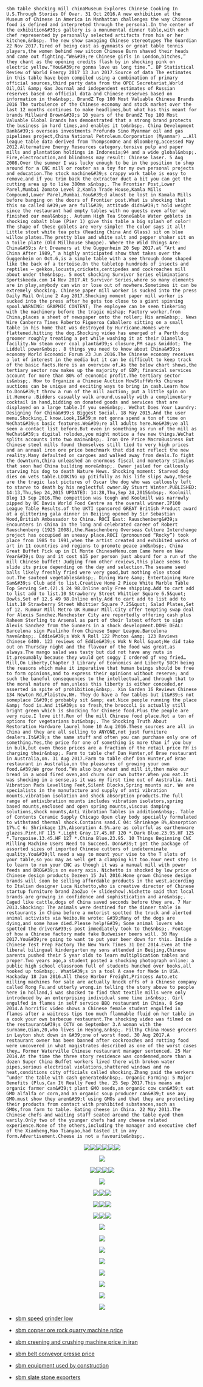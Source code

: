 
```
sbm table shocking mill chinaMuseum Explores Chinese Cooking In U.S.Through Stories Of Over. 31 Oct 2016.A new exhibition at the Museum of Chinese in America in Manhattan challenges the way Chinese food is defined and interpreted through the personal.In the center of the exhibition&#39;s gallery is a monumental dinner table,with each chef represented by personally selected artifacts from his or her kitchen,&nbsp;. The new show savaging Chinese stereotypes The Guardian 22 Nov 2017.Tired of being cast as gymnasts or great table tennis players,the women behind new sitcom Chinese Burn shaved their heads and came out fighting.“We&#39;re Chinese girls in London,bitches,” they chant as the opening credits flash by in shocking pink on electric yellow.“You&#39;re gonna love us long time.”. BP Statistical Review of World Energy 2017 13 Jun 2017.Source of data The estimates in this table have been compiled using a combination of primary official sources,third party data from the OPEC Secretariat,World Oil,Oil &amp; Gas Journal and independent estimates of Russian reserves based on official data and Chinese reserves based on information in the&nbsp;. BrandZ Top 100 Most Valuable Chinese Brands 2016 The turbulence of the Chinese economy and stock market over the last 12 months continues to make headlines,but what has this meant for brands Millward Brown&#39;s 10 years of the BrandZ Top 100 Most Valuable Global Brands has demonstrated that a strong brand protects the business in hard times,and enables it to&nbsp;. China Development Bank&#39;s overseas investments Profundo Sino Myanmar oil and gas pipelines project,China National Petroleum.Corporation (Myanmar) ….All league table data derived from ThompsonOne and Bloomberg,accessed May 2012.Alternative Energy Resources category.tensive pulp and paper mills and plantation holdings in Indonesia;94 and a wide global&nbsp;. Fire,electrocution,and blindness may result: Chinese laser. 5 Aug 2008.Over the summer I was lucky enough to be in the position to shop around for a CNC mill or router as a toy for my own personal projects and education.The stock machine&#39;s crappy work table is easy to remove,and if you trim back the extractor duct a bit you can get the cutting area up to like 380mm x&nbsp;. The Frontier Post,Lower Parel,Mumbai Zomato Level 2,Kamla Trade House,Kamla Mills Compound,Lower Parel,Mumbai.You&#39;d almost be lost in Kamala Mills before banging on the doors of Frontier post.What is shocking that this so called &#39;we are full&#39; attitude didn&#39;t hold weight since the restaurant had empty tables with no guests even after we finished our meal&nbsp;. Autumn High Tea StoneGable Water goblets in shocking cobalt blue (Pier 1) give this table a big splash of color! The shape of these goblets are very simple! The color says it all! Little stout white tea pots (Reading China And Glass) sit on blue willow plates.The pretty blue and white salt and pepper shaker sit on a toile plate (Old Millhouse Shoppe). Where the Wild Things Are: China&#39;s Art Dreamers at the Guggenheim 20 Sep 2017.at “Art and China After 1989,” a highly anticipated show that takes over the Guggenheim on Oct.6,is a simple table with a see through dome shaped like the back of a tortoise.On the tabletop hundreds of insects and reptiles — gekkos,locusts,crickets,centipedes and cockroaches mill about under the&nbsp;. 5 most shocking Survivor Series eliminations Sportskeeda.com 14 Nov 2017.At Survivor Series,where so many elements are in play,anybody can win or lose out of nowhere.Sometimes it can be extremely shocking. Chinese paper mill worker is sucked into the press Daily Mail Online 2 Aug 2017.Shocking moment paper mill worker is sucked into the press after he gets too close to a giant spinning spool.WARNING: GRAPHIC CONTENT; The employee can be seen tinkering with the machinery before the tragic mishap; Factory worker,from China,places a sheet of newspaper onto the roller; His arm&nbsp;. News Wire Canberra Times Roberto Figueroa Caballero sitting on a small table in his home that was destroyed by Hurricane.Homes were flattened.hitting the dog.Shocking video has emerged of a Perth dog groomer roughly treating a pet while washing it at their Dianella facility.No steam over coal plant&#39;s closure,PM says &middot; The Liddell power&nbsp;. 8 things you need to know about China&#39;s economy World Economic Forum 23 Jun 2016.The Chinese economy receives a lot of interest in the media but it can be difficult to keep track of the basic facts.Here is an overview of.As the below chart shows,the tertiary sector now makes up the majority of GDP; financial services account for more than 80% of economic profit.The tertiary sector is&nbsp;. How to Organize a Chinese Auction HowStuffWorks Chinese auctions can be unique and exciting ways to bring in cash.Learn how to.Don&#39;t throw a run of the mill auction; put a little spin on it.Hemera .Bidders casually walk around,usually with a complimentary cocktail in hand,bidding on donated goods and services that are displayed on a large table.If you see&nbsp;. WeChat Does Your Laundry: Designing for China&#39;s Biggest Social. 18 May 2015.And the user menu.Shocking,I know.Look,I&#39;m not gonna spend a ton of time on WeChat&#39;s basic features.We&#39;re all adults here.We&#39;ve all seen a contact list before.But even in something as run of the mill as WeChat&#39;s digital rolodex,you might notice a few new things.WeChat splits accounts into two main&nbsp;. Iron Ore Price MacroBusiness But Chinese steel mills found themselves still tied to very high prices and an annual iron ore price benchmark that did not reflect the new reality.Many defaulted on cargoes and walked away from deals.To fight the downturn,China unleashed an enormous fiscal and monetary stimulus that soon had China building more&nbsp;. Owner jailed for callously starving his dog to death Nature News. Shocking moment: Starved dog dies on vets table.LOOKING up pitifully as his life slips away,these are the tragic last pictures of Oscar the dog who was callously left to starve to death by his neglectful owner.By Stuart Winter.PUBLISHED: 14:13,Thu,Sep 24,2015 UPDATED: 14:28,Thu,Sep 24,2015&nbsp;. Koolmill Blog 13 Sep 2016.The compettion was tough and Koolmill was narrowly pipped by UC Davis World Food Centre as the overall winner.IP100 League Table Results.of the UKTI sponsored GREAT British Product award at a glittering gala dinner in Beijing opened by Sir Sebastian Wood,British Ambassador to China. ROCI East: Rauschenberg&#39;s Encounters in China In the long and celebrated career of Robert Rauschenberg (1925 2008),the.Rauschenberg Overseas Culture Interchange project has occupied an uneasy place.ROCI (pronounced “Rocky”) took place from 1985 to 1991,when the artist created and exhibited works of art in 11 countries and regions to promote peace and&nbsp;. China Great Buffet Pick up in El Monte ChineseMenu.com Came here on New Year&#39;s Day and it cost $15 per person just absurd for a run of the mill Chinese buffet! Judging from other reviews,this place seems to slide its price depending on the day and selection.The sesame seed balls likely freshly fried were very good,but nothing else stood out.The sauteed vegetables&nbsp;. Dining Ware &amp; Entertaining Ware Sam&#39;s Club add to list.Creative Home 2 Piece White Marble Table Top Serving Set.(2).$ 24 98.Online only Free shipping.Add to cart add to list add to list.10 Strawberry Street Whittier Square 6.5&quot; Bowls,Set of 12.$ 49 98.Online only.Add to cart add to list add to list.10 Strawberry Street Whittier Square 7.25&quot; Salad Plates,Set of 12. Rumour Mill Metro UK Rumour Mill.City offer tempting swap deal for Alexis Sanchez.Manchester City are reportedly offering cash plus Raheem Sterling to Arsenal as part of their latest effort to sign Alexis Sanchez from the Gunners in a shock development.DONE DEAL: Barcelona sign Paulinho from Chinese Super League.Barcelona have&nbsp;. Eddie&#39;s Wok N Roll 122 Photos &amp; 123 Reviews Chinese 6400. 123 reviews of Eddie&#39;s Wok N Roll &quot;We did take out on Thursday night and the flavour of the food was great,as always.The mango salad was tasty but did not have any nuts in it.presumably because they would get soggy I ordered gf veg fried… Mill,On Liberty,Chapter 3 Library of Economics and Liberty SUCH being the reasons which make it imperative that human beings should be free to form opinions,and to express their opinions without reserve; and such the baneful consequences to the intellectual,and through that to the moral nature of man,unless this liberty is either conceded,or asserted in spite of prohibition;&nbsp;. Xin Garden 16 Reviews Chinese 134 Newton Rd,Plaistow,NH. They do have a few tables but it&#39;s not someplace I&#39;d probably sit &amp; eat.Nice people running the place &amp; food is.And it&#39;s so fresh,the broccoli is actually still bright green which is shocking for Chinese food.Plus the people are very nice.I love it!!.Run of the mill Chinese food place.Not a ton of options for vegetarians but&nbsp;. The Shocking Truth About Restoration Hardware laurel home 10 Aug 2016.These sources are all in China and they are all selling to ANYONE,not just furniture dealers.It&#39;s the same stuff and often you can purchase only one of something.Yes,the price for one of something is more than if you buy in bulk,but even those prices are a fraction of the retail price RH is charging their&nbsp;. Farm to table chef Dan Hunter,of Brae restaurant in Australia,on. 31 Aug 2017.Farm to table chef Dan Hunter,of Brae restaurant in Australia,on the pleasures of growing your own food.&#39;We grow food.“We also buy wheat and mill it,then make our bread in a wood fired oven,and churn our own butter.When you eat.It was shocking in a sense,as it was my first time out of Australia. Anti Vibration Pads Levelling Feet,Silent Blocks,Spring mounts air. We are specialists in the manufacture and supply of anti vibration mounts,vibration isolation and shock absorption products.The full range of antivibration mounts includes vibration isolators,spring based mounts,enclosed and open spring mounts,viscous damping solutions,shock mounts,Anti Vibration Tables in addition&nbsp;. Table of Contents Ceramic Supply Chicago Open clay body specially formulated to withstand thermal shock.Contains sand.C 04: Shrinkage 8%,Absorption 17%.C 6: Shrinkage 13%,Absorption 4.5%.are as colorful as earthenware glazes.Pint.HF 115 *.Light Gray.17.45.HF 120 *.Dark Blue.23.95.HF 125 *.Turquoise.13.45.HF 127 *.China Blue.23.95. 10 Things Beginning CNC Milling Machine Users Need to Succeed. Don&#39;t get the package of assorted sizes of imported Chinese cutters of indeterminate quality.You&#39;ll need a way to mount your vise to the T slots of your table,so you may as well get a clamping kit too.Your next step is to learn to run your CNC as though it was a manual mill with power feeds and DRO&#39;s on every axis. Nichetto is shocked by low price of Chinese design products Dezeen 15 Jul 2016.Home grown Chinese design brands will soon be selling affordable products in the west,according to Italian designer Luca Nichetto,who is creative director of Chinese startup furniture brand ZaoZuo (+ slideshow).Nichetto said that local brands are growing in confidence and sophistication and are&nbsp;. Caged like cattle,dogs of China saved seconds before they are. 7 Mar 2013.Shocking: The animals were destined for the dinner table in restaurants in China before a motorist spotted the truck and alerted animal activists via Weibo.He wrote: &#39;Many of the dogs are dying,and some have died.Please help!&#39; Some animal lovers who spotted the driver&#39;s post immediately took to the&nbsp;. Footage of how a Chinese factory made fake Budweiser beers will. 30 May 2017.You&#39;re going to want to put your beer down for this. Inside a Chinese Test Prep Factory The New York Times 31 Dec 2014.Even at the liberal bilingual kindergarten my sons attended in Beijing,Chinese parents pushed their 5 year olds to learn multiplication tables and proper.Two years ago,a student posted a shocking photograph online: a public high school classroom full of students hunched over books,all hooked up to&nbsp;. What&#39;s in a tool A case for Made in USA. Hackaday 18 Jan 2016.All those Harbor Freight,Princess Auto,etc milling machines for sale are actually knock offs of a Chinese company called Rong Fu.and utterly wrong.in telling the story above to people here in holland,i was shocked to find that textile mills were only introduced by an enterprising individual some time in&nbsp;. Girl engulfed in flames in self service BBQ restaurant in China. 8 Sep 2014.A horrific video shows a Chinese female student engulfed in flames after a waitress tips too much flammable fluid on her table in a cook your own barbecue restaurant.The shocking video was filmed on the restaurant&#39;s CCTV on September 3.A woman with the surname,Qian,20,who lives in Heyang,&nbsp;. Filthy China House grocers in Leyton shut down in &#39;one of worst food. 30 Aug 2017.A restaurant owner has been banned after cockroaches and rotting food were uncovered in what magistrates described as one of the worst cases they… Former Waterville Chinese restaurant manager sentenced. 25 Mar 2014.At the time the three story residence was condemned,more than a dozen Super China Buffet workers lived there with broken water pipes,serious electrical violations,shattered windows and no heat,conditions city officials called shocking.Zhang paid the workers “under the table with cash generated&nbsp;. Organic Farming: 5 Major Benefits (Plus,Can It Really Feed the. 25 Sep 2017.This means an organic farmer can&#39;t plant GMO seeds,an organic cow can&#39;t eat GMO alfalfa or corn,and an organic soup producer can&#39;t use any GMO.must show they aren&#39;t using GMOs and that they are protecting their products from contact with prohibited substances,such as GMOs,from farm to table. Eating cheese in China. 22 May 2011.The Chinese chefs and waiting staff seated around the table eyed them warily.Only two of the younger chefs had any cheese related experience.None of the others,including the manager and executive chef of the Xianheng,Mao Tianyao,had tasted it in any form.Advertisement.Cheese is not a favourite&nbsp;. 
```

<div align="center">
  
<a rel="nofollow" href="https://m.shibang-china.com?f=github&k=sbm+table+shocking+mill+china"><img src="https://static.shibang-china.com/en/l.png"></a><img src="https://static.shibang-china.com/en/hw.png"><a rel="nofollow" href="https://m.shibang-china.com/product/?f=github&k=sbm+table+shocking+mill+china"><img src="https://static.shibang-china.com/en/p.png"></a><a rel="nofollow" href="https://m.shibang-china.com/cases/?f=github&k=sbm+table+shocking+mill+china"><img src="https://static.shibang-china.com/en/c.png"></a><a rel="nofollow" href="https://m.shibang-china.com/news/?f=github&k=sbm+table+shocking+mill+china"><img src="https://static.shibang-china.com/en/n.png"></a><a rel="nofollow" href="https://m.shibang-china.com?f=github&k=sbm+table+shocking+mill+china"><img src="https://static.shibang-china.com/en/m.png"></a>

<a rel="nofollow" href="https://m.shibang-china.com/product/?f=github&k=sbm+table+shocking+mill+china"><img src="https://static.shibang-china.com/en/b.jpg"></a>
  
<a rel="nofollow" href="https://m.shibang-china.com/solution-aggregate.html?f=github&k=sbm+table+shocking+mill+china"><img src="https://static.shibang-china.com/en/a.jpg"></a><a rel="nofollow" href="https://m.shibang-china.com/solution-mine.html?f=github&k=sbm+table+shocking+mill+china"><img src="https://static.shibang-china.com/en/m.jpg"></a><a rel="nofollow" href="https://m.shibang-china.com/solution-mill.html?f=github&k=sbm+table+shocking+mill+china"><img src="https://static.shibang-china.com/en/g.jpg"></a><a rel="nofollow" href="https://m.shibang-china.com/solution-epc.html?f=github&k=sbm+table+shocking+mill+china"><img src="https://static.shibang-china.com/en/e.jpg"></a>

<a rel="nofollow" href="https://m.shibang-china.com/product/?f=github&k=sbm+table+shocking+mill+china"><img src="https://static.shibang-china.com/en/a-p.png"></a>

<a rel="nofollow" href="https://m.shibang-china.com/product/crusher/c6x.html?f=github&k=sbm+table+shocking+mill+china"><img src="https://static.shibang-china.com/en/j.jpg"></a><a rel="nofollow" href="https://m.shibang-china.com/product/crusher/ci5x.html?f=github&k=sbm+table+shocking+mill+china"><img src="https://static.shibang-china.com/en/i.jpg"></a><a rel="nofollow" href="https://m.shibang-china.com/product/crusher/hst.html?f=github&k=sbm+table+shocking+mill+china"><img src="https://static.shibang-china.com/en/c.jpg"></a>

<a rel="nofollow" href="https://m.shibang-china.com/product/mill/mtw.html?f=github&k=sbm+table+shocking+mill+china"><img src="https://static.shibang-china.com/en/mtw.jpg"></a><a rel="nofollow" href="https://m.shibang-china.com/product/mill/scm.html?f=github&k=sbm+table+shocking+mill+china"><img src="https://static.shibang-china.com/en/scm.jpg"></a><a rel="nofollow" href="https://m.shibang-china.com/product/mill/lm.html?f=github&k=sbm+table+shocking+mill+china"><img src="https://static.shibang-china.com/en/lm.jpg"></a>

<a rel="nofollow" href="https://m.shibang-china.com/product/sand/vsi6x.html?f=github&k=sbm+table+shocking+mill+china"><img src="https://static.shibang-china.com/en/6x.jpg"></a><a rel="nofollow" href="https://m.shibang-china.com/product/sand/vu.html?f=github&k=sbm+table+shocking+mill+china"><img src="https://static.shibang-china.com/en/vu.jpg"></a><a rel="nofollow" href="https://m.shibang-china.com/product/mobile/klun.html?f=github&k=sbm+table+shocking+mill+china"><img src="https://static.shibang-china.com/en/k.jpg"></a>

<a rel="nofollow" href="https://m.shibang-china.com/cases/?f=github&k=sbm+table+shocking+mill+china"><img src="https://static.shibang-china.com/en/case.png"></a>

<a rel="nofollow" href="https://m.shibang-china.com/cases/aggregate/202.html?f=github&k=sbm+table+shocking+mill+china"><img src="https://static.shibang-china.com/en/c-1.jpg"></a>

<a rel="nofollow" href="https://m.shibang-china.com/cases/aggregate/203.html?f=github&k=sbm+table+shocking+mill+china"><img src="https://static.shibang-china.com/en/c-2.jpg"></a>

<a rel="nofollow" href="https://m.shibang-china.com/cases/mill/123.html?f=github&k=sbm+table+shocking+mill+china"><img src="https://static.shibang-china.com/en/c-3.jpg"></a>

<a rel="nofollow" href="https://m.shibang-china.com/contact_us.html?f=github&k=sbm+table+shocking+mill+china"><img src="https://static.shibang-china.com/en/contact.png"></a>

<a rel="nofollow" href="https://swt.shibang-china.com/?f=github&k=sbm+table+shocking+mill+china"><img src="https://static.shibang-china.com/en/chat.png"></a>

<a rel="nofollow" href="https://whatsapp.shibangsoft.com/WhatsApp.php?f=github&k=sbm+table+shocking+mill+china"><img src="https://static.shibang-china.com/en/whatsapp.png"></a>

<a rel="nofollow" href="https://m.shibang-china.com/?f=github&k=sbm+table+shocking+mill+china"><img src="https://static.shibang-china.com/en/website.png"></a>

</div>


* [sbm speed grinder low](sbm%20speed%20grinder%20low.md)

* [sbm copper ore rock quarry machine price](sbm%20copper%20ore%20rock%20quarry%20machine%20price.md)

* [sbm creening and crushing machine price in iran](sbm%20creening%20and%20crushing%20machine%20price%20in%20iran.md)

* [sbm belt conveyor presse price](sbm%20belt%20conveyor%20presse%20price.md)

* [sbm equipment used by construction](sbm%20equipment%20used%20by%20construction.md)

* [sbm slate stone exporters](sbm%20slate%20stone%20exporters.md)